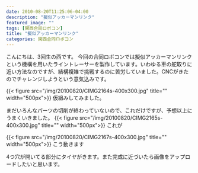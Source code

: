 ```yaml
---
date: 2010-08-20T11:25:06-04:00
description: "擬似アッカーマンリンク"
featured_image: ""
tags: [関西合同ロボコン]
title: "擬似アッカーマンリンク"
categories: 関西合同ロボコン
---
```


こんにちは、3回生の西です。
今回の合同ロボコンでは擬似アッカーマンリンクという機構を用いたライントレーサーを製作しています。いわゆる車の舵取りに近い方法なのですが、結構複雑で挑戦するのに苦労していました。CNCがきたのでチャレンジしようという意気込みです。

{{< figure src="/img/20100820/CIMG2164s-400x300.jpg" title="" width="500px">}}
仮組みしてみました。

まだいろんなパーツの切削が終わっていないので、これだけですが、予想以上にうまくいきました。
{{< figure src="/img/20100820/CIMG2165s-400x300.jpg" title="" width="500px">}}
これが

{{< figure src="/img/20100820/CIMG2167s-400x300.jpg" title="" width="500px">}}
こう動きます

4つ穴が開いてる部分にタイヤがきます。また完成に近づいたら画像をアップロードしたいと思います。
